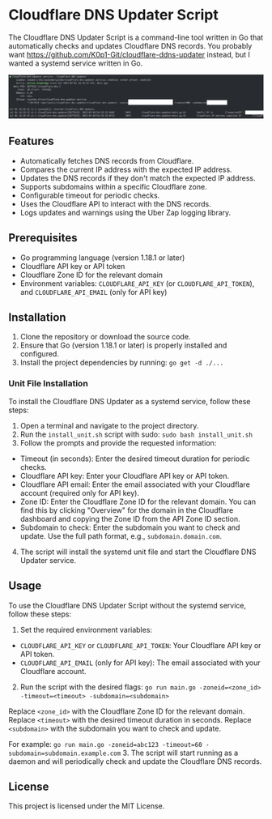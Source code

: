 # Cloudflare DNS Updater Script

The Cloudflare DNS Updater Script is a command-line tool written in Go that automatically checks and updates Cloudflare DNS records. You probably want https://github.com/K0p1-Git/cloudflare-ddns-updater instead, but I wanted a systemd service written in Go.

![Screenshot](https://raw.githubusercontent.com/oceanplexian/cloudflare-dns-updater/main/screenshot.jpg)

## Features

- Automatically fetches DNS records from Cloudflare.
- Compares the current IP address with the expected IP address.
- Updates the DNS records if they don't match the expected IP address.
- Supports subdomains within a specific Cloudflare zone.
- Configurable timeout for periodic checks.
- Uses the Cloudflare API to interact with the DNS records.
- Logs updates and warnings using the Uber Zap logging library.

## Prerequisites

- Go programming language (version 1.18.1 or later)
- Cloudflare API key or API token
- Cloudflare Zone ID for the relevant domain
- Environment variables: `CLOUDFLARE_API_KEY` (or `CLOUDFLARE_API_TOKEN`), and `CLOUDFLARE_API_EMAIL` (only for API key)

## Installation

1. Clone the repository or download the source code.
2. Ensure that Go (version 1.18.1 or later) is properly installed and configured.
3. Install the project dependencies by running: `go get -d ./...`

### Unit File Installation

To install the Cloudflare DNS Updater as a systemd service, follow these steps:

1. Open a terminal and navigate to the project directory.
2. Run the `install_unit.sh` script with sudo: `sudo bash install_unit.sh`
3. Follow the prompts and provide the requested information:
- Timeout (in seconds): Enter the desired timeout duration for periodic checks.
- Cloudflare API key: Enter your Cloudflare API key or API token.
- Cloudflare API email: Enter the email associated with your Cloudflare account (required only for API key).
- Zone ID: Enter the Cloudflare Zone ID for the relevant domain. You can find this by clicking "Overview" for the domain in the Cloudflare dashboard and copying the Zone ID from the API Zone ID section.
- Subdomain to check: Enter the subdomain you want to check and update. Use the full path format, e.g., `subdomain.domain.com`.

4. The script will install the systemd unit file and start the Cloudflare DNS Updater service.

## Usage

To use the Cloudflare DNS Updater Script without the systemd service, follow these steps:

1. Set the required environment variables:
- `CLOUDFLARE_API_KEY` or `CLOUDFLARE_API_TOKEN`: Your Cloudflare API key or API token.
- `CLOUDFLARE_API_EMAIL` (only for API key): The email associated with your Cloudflare account.
2. Run the script with the desired flags: `go run main.go -zoneid=<zone_id> -timeout=<timeout> -subdomain=<subdomain>`

Replace `<zone_id>` with the Cloudflare Zone ID for the relevant domain.
Replace `<timeout>` with the desired timeout duration in seconds.
Replace `<subdomain>` with the subdomain you want to check and update.

For example: `go run main.go -zoneid=abc123 -timeout=60 -subdomain=subdomain.example.com`
3. The script will start running as a daemon and will periodically check and update the Cloudflare DNS records.

## License
This project is licensed under the MIT License.

